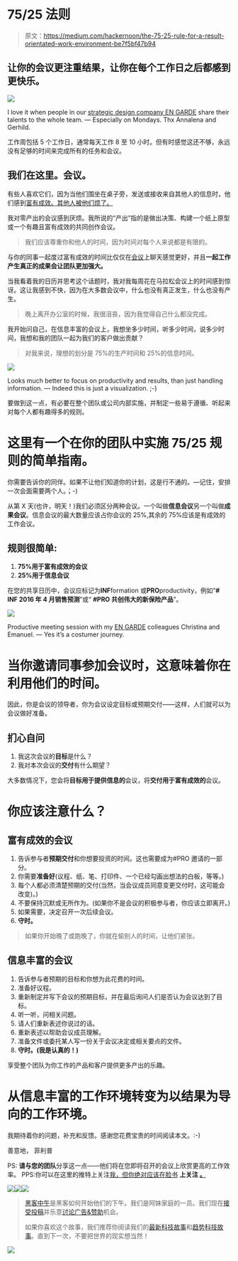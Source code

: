 # 75/25 法则

> 原文：<https://medium.com/hackernoon/the-75-25-rule-for-a-result-orientated-work-environment-be7f5bf47b94>

## 让你的会议更注重结果，让你在每个工作日之后都感到更快乐。

![](img/f52d2ba29179b3ce371c540eccc6aba1.png)

I love it when people in our [strategic design company EN GARDE](http://www.engarde.net) share their talents to the whole team. — Especially on Mondays. Thx Annalena and Gerhild.

工作周包括 5 个工作日，通常每天工作 8 至 10 小时。但有时感觉这还不够，永远没有足够的时间来完成所有的任务和会议。

## 我们在这里。会议。

有些人喜欢它们，因为当他们围坐在桌子旁，发送或接收来自其他人的信息时，他们感到[富有成效。其他人被他们烦了。](https://hackernoon.com/tagged/productive)

我对零产出的会议感到厌烦。我所说的“产出”指的是做出决策、构建一个纸上原型或一个有趣且富有成效的共同创作会议。

> 我们应该尊重你和他人的时间，因为时间对每个人来说都是有限的。

与你的同事一起度过富有成效的时间比仅仅在[会议](https://hackernoon.com/tagged/meeting)上聊天感觉更好，并且**一起工作产生真正的成果会让团队更加强大。**

当我看着我的日历并思考这个话题时，我对我每周花在马拉松会议上的时间感到惊讶。这让我感到不快，因为在大多数会议中，什么也没有真正发生，什么也没有产生。

> 晚上离开办公室的时候，我很沮丧，因为我觉得自己什么都没完成。

我开始问自己，在信息丰富的会议上，我想坐多少时间，听多少时间，说多少时间，我想和我的团队一起为我们的客户做出贡献？

> 对我来说，理想的划分是 75%的生产时间和 25%的信息时间。

![](img/a3ac11aa88c14beb593bcf9ec989eda7.png)

Looks much better to focus on productivity and results, than just handling information. — Indeed this is just a visualization. ;-)

要做到这一点，有必要在整个团队或公司内部实施，并制定一些易于遵循、听起来对每个人都有趣得多的规则。

# 这里有一个在你的团队中实施 75/25 规则的简单指南。

你需要告诉你的同伴。如果不让他们知道你的计划，这是行不通的。—记住，安排一次会面需要两个人。；-)

从第 X 天(也许，明天！)我们必须区分两种会议。一个叫做**信息会议**另一个叫做**成果会议**。信息会议的最大数量应该占你会议的 25%,其余的 75%应该是有成效的工作会议。

## 规则很简单:

1.  **75%用于富有成效的会议**
2.  **25%用于信息会议**

在您的共享日历中，会议应标记为**INF**formation 或**PRO**productivity，例如“**# INF 2016 年 4 月销售预测**”或“ **#PRO 共创伟大的新保险产品**”。

![](img/002cdf76c82a972cd8dc535ed76062b5.png)

Productive meeting session with my [EN GARDE](http://www.engarde.net) colleagues Christina and Emanuel. — Yes it’s a costumer journey.

# 当你邀请同事参加会议时，这意味着你在利用他们的时间。

因此，你是会议的领导者，你为会议设定目标或预期交付——这样，人们就可以为会议做好准备。

## **扪心自问**

1.  我这次会议的**目标**是什么？
2.  我对本次会议的**交付**有什么期望？

大多数情况下，您会将**目标用于提供信息的**会议，将**交付用于富有成效的**会议。

# 你应该注意什么？

## 富有成效的会议

1.  告诉参与者**预期交付**和你想要投资的时间。这也需要成为#PRO 邀请的一部分。
2.  你需要**准备好**(议程、纸、笔、打印件、一个已经勾画出想法的白板，等等。)
3.  每个人都必须清楚预期的交付(当然，当会议成员同意变更交付时，这可能会改变)。)
4.  不要保持沉默或无所作为。(如果你不是会议的积极参与者，你应该立即离开。)
5.  如果需要，决定召开一次后续会议。
6.  **守时。**

> 如果你开始晚了或跑晚了，你就在偷别人的时间，让他们紧张。

## 信息丰富的会议

1.  告诉参与者预期的目标和你想为此花费的时间。
2.  准备好议程。
3.  重新制定并写下会议的预期目标，并在最后询问人们是否认为会议达到了目标。
4.  听一听，问相关问题。
5.  请人们重新表述你说过的话。
6.  重新表述以帮助会议成员理解。
7.  准备文件或委托某人写一份关于会议决定或相关要点的文件。
8.  **守时。(我是认真的！)**

享受整个团队为你工作的产品和客户提供更多产出的乐趣。

# 从信息丰富的工作环境转变为以结果为导向的工作环境。

我期待着你的问题，补充和反馈。感谢您花费宝贵的时间阅读本文。:-)

善意地，
菲利普

PS: **请与您的团队**分享这一点——他们将在您即将召开的会议上欣赏更高的工作效率。
PPS:你可以在这里的推特上关注[我，但你绝对应该在脸书](http://twitter.com/philippkanape) **上关注 [**。**](http://www.fb.com/thrutheheart)**

[![](img/50ef4044ecd4e250b5d50f368b775d38.png)](http://bit.ly/HackernoonFB)[![](img/979d9a46439d5aebbdcdca574e21dc81.png)](https://goo.gl/k7XYbx)[![](img/2930ba6bd2c12218fdbbf7e02c8746ff.png)](https://goo.gl/4ofytp)

> [黑客中午](http://bit.ly/Hackernoon)是黑客如何开始他们的下午。我们是阿妹家庭的一员。我们现在[接受投稿](http://bit.ly/hackernoonsubmission)并乐意[讨论广告&赞助](mailto:partners@amipublications.com)机会。
> 
> 如果你喜欢这个故事，我们推荐你阅读我们的[最新科技故事](http://bit.ly/hackernoonlatestt)和[趋势科技故事](https://hackernoon.com/trending)。直到下一次，不要把世界的现实想当然！

[![](img/be0ca55ba73a573dce11effb2ee80d56.png)](https://goo.gl/Ahtev1)